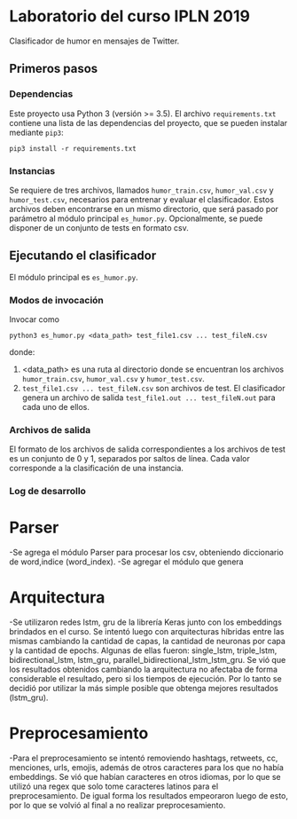 # Laboratorio del curso IPLN 2019

Clasificador de humor en mensajes de Twitter.

## Primeros pasos

### Dependencias

Este proyecto usa Python 3 (versión >= 3.5).
El archivo `requirements.txt` contiene una lista de las dependencias del proyecto, que se pueden instalar mediante `pip3`:

```
pip3 install -r requirements.txt
```

### Instancias

Se requiere de tres archivos, llamados `humor_train.csv`, `humor_val.csv` y `humor_test.csv`, necesarios para entrenar y evaluar el clasificador. Estos archivos deben encontrarse en un mismo directorio, que será pasado por parámetro al módulo principal `es_humor.py`.
Opcionalmente, se puede disponer de un conjunto de tests en formato csv.

## Ejecutando el clasificador

El módulo principal es `es_humor.py`.

### Modos de invocación

Invocar como

```
python3 es_humor.py <data_path> test_file1.csv ... test_fileN.csv
```

donde:
1. <data_path> es una ruta al directorio donde se encuentran los archivos `humor_train.csv`, `humor_val.csv` y `humor_test.csv`.
2. `test_file1.csv ... test_fileN.csv` son archivos de test. El clasificador genera un archivo de salida `test_file1.out ... test_fileN.out` para cada uno de ellos.

### Archivos de salida

El formato de los archivos de salida correspondientes a los archivos de test es un conjunto de 0 y 1, separados por saltos de línea. Cada valor corresponde a la clasificación de una instancia.

### Log de desarrollo

# Parser
 -Se agrega el módulo Parser para procesar los csv, obteniendo diccionario de word,indice (word_index).
 -Se agregar el módulo que genera 
# Arquitectura
 -Se utilizaron redes lstm, gru de la librería Keras junto con los embeddings brindados en el curso. Se intentó luego con arquitecturas híbridas entre las mismas cambiando la cantidad de capas, la cantidad de neuronas por capa y la cantidad de epochs. Algunas de ellas fueron: single_lstm, triple_lstm, bidirectional_lstm, lstm_gru, parallel_bidirectional_lstm_lstm_gru. Se vió que los resultados obtenidos cambiando la arquitectura no afectaba de forma considerable el resultado, pero si los tiempos de ejecución.
 Por lo tanto se decidió por utilizar la más simple posible que obtenga mejores resultados (lstm_gru).
# Preprocesamiento
-Para el preprocesamiento se intentó removiendo hashtags, retweets, cc, menciones, urls, emojis, además de otros caracteres para los que no había embeddings. Se vió que habían caracteres en otros idiomas, por lo que se utilizó una regex que solo tome caracteres latinos para el preprocesamiento. De igual forma los resultados empeoraron luego de esto, por lo que se volvió al final a no realizar preprocesamiento.



